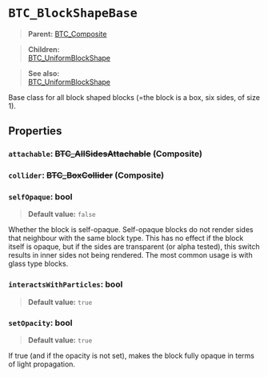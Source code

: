 # `BTC_BlockShapeBase`
> **Parent:** [BTC_Composite](..\..\BTC_Composite.md)<br>

> **Children:**<br>
> [BTC_UniformBlockShape](BTC_UniformBlockShape.md)

> **See also:**<br>
> [BTC_UniformBlockShape](BTC_UniformBlockShape.md)

Base class for all block shaped blocks (=the block is a box, six sides, of size 1).
## Properties
### `attachable`: <strike>BTC_AllSidesAttachable</strike> (Composite)

### `collider`: <strike>BTC_BoxCollider</strike> (Composite)

### `selfOpaque`: bool
> **Default value:** `false`<br>

Whether the block is self-opaque. Self-opaque blocks do not render sides that neighbour with the same block type. This has no effect if the block itself is opaque, but if the sides are transparent (or alpha tested), this switch results in inner sides not being rendered. The most common usage is with glass type blocks.
### `interactsWithParticles`: bool
> **Default value:** `true`<br>

### `setOpacity`: bool
> **Default value:** `true`<br>

If true (and if the opacity is not set), makes the block fully opaque in terms of light propagation.
